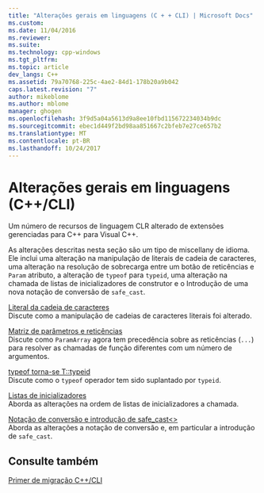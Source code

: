 ```yaml
---
title: "Alterações gerais em linguagens (C + + CLI) | Microsoft Docs"
ms.custom: 
ms.date: 11/04/2016
ms.reviewer: 
ms.suite: 
ms.technology: cpp-windows
ms.tgt_pltfrm: 
ms.topic: article
dev_langs: C++
ms.assetid: 79a70768-225c-4ae2-84d1-178b20a9b042
caps.latest.revision: "7"
author: mikeblome
ms.author: mblome
manager: ghogen
ms.openlocfilehash: 3f9d5a04a5613d9a8ee10fbd115672234034b9dc
ms.sourcegitcommit: ebec1d449f2bd98aa851667c2bfeb7e27ce657b2
ms.translationtype: MT
ms.contentlocale: pt-BR
ms.lasthandoff: 10/24/2017
---
```

# <a name="general-language-changes-ccli"></a>Alterações gerais em linguagens (C++/CLI)
Um número de recursos de linguagem CLR alterado de extensões gerenciadas para C++ para Visual C++.  
  
 As alterações descritas nesta seção são um tipo de miscellany de idioma. Ele inclui uma alteração na manipulação de literais de cadeia de caracteres, uma alteração na resolução de sobrecarga entre um botão de reticências e `Param` atributo, a alteração de `typeof` para `typeid`, uma alteração na chamada de listas de inicializadores de construtor e o Introdução de uma nova notação de conversão de `safe_cast`.  
  
 [Literal da cadeia de caracteres](../dotnet/string-literal.md)  
 Discute como a manipulação de cadeias de caracteres literais foi alterado.  
  
 [Matriz de parâmetros e reticências](../dotnet/param-array-and-ellipsis.md)  
 Discute como `ParamArray` agora tem precedência sobre as reticências (`...`) para resolver as chamadas de função diferentes com um número de argumentos.  
  
 [typeof torna-se T::typeid](../dotnet/typeof-goes-to-t-typeid.md)  
 Discute como o `typeof` operador tem sido suplantado por `typeid`.  
  
 [Listas de inicializadores](../dotnet/initializer-lists.md)  
 Aborda as alterações na ordem de listas de inicializadores a chamada.  
  
 [Notação de conversão e introdução de safe_cast<>](../dotnet/cast-notation-and-introduction-of-safe-cast-angles.md)  
 Aborda as alterações a notação de conversão e, em particular a introdução de `safe_cast`.  
  
## <a name="see-also"></a>Consulte também  
 [Primer de migração C++/CLI](../dotnet/cpp-cli-migration-primer.md)